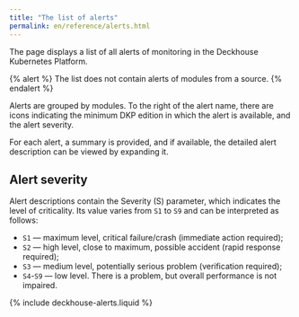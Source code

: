 ```yaml
---
title: "The list of alerts"
permalink: en/reference/alerts.html
---
```


The page displays a list of all alerts of monitoring in the Deckhouse Kubernetes Platform.

{% alert %}
The list does not contain alerts of modules from a source.
{% endalert %}

Alerts are grouped by modules. To the right of the alert name, there are icons indicating the minimum DKP edition in which the alert is available, and the alert severity.

For each alert, a summary is provided, and if available, the detailed alert description can be viewed by expanding it.

## Alert severity

Alert descriptions contain the Severity (S) parameter, which indicates the level of criticality. Its value varies from `S1` to `S9` and can be interpreted as follows:

* `S1` — maximum level, critical failure/crash (immediate action required);
* `S2` — high level, close to maximum, possible accident (rapid response required);
* `S3` — medium level, potentially serious problem (verification required);
* `S4`-`S9` — low level. There is a problem, but overall performance is not impaired.

{% include deckhouse-alerts.liquid %}
